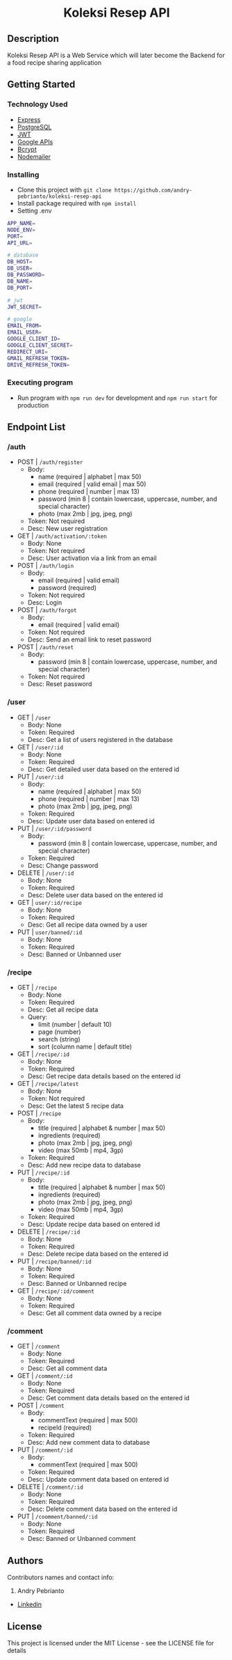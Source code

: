 <h1 align="center">Koleksi Resep API</h1>

## Description

Koleksi Resep API is a Web Service which will later become the Backend for a food recipe sharing application

## Getting Started

### Technology Used

- [Express](https://expressjs.com/)
- [PostgreSQL](https://www.postgresql.org/)
- [JWT](https://jwt.io/)
- [Google APIs](https://github.com/googleapis/google-api-nodejs-client)
- [Bcrypt](https://www.npmjs.com/package/bcrypt)
- [Nodemailer](https://nodemailer.com/about/)

### Installing

- Clone this project with `git clone https://github.com/andry-pebrianto/koleksi-resep-api`
- Install package required with `npm install`
- Setting .env

```bash
APP_NAME=
NODE_ENV=
PORT=
API_URL=

# database
DB_HOST=
DB_USER=
DB_PASSWORD=
DB_NAME=
DB_PORT=

# jwt
JWT_SECRET=

# google
EMAIL_FROM=
EMAIL_USER=
GOOGLE_CLIENT_ID=
GOOGLE_CLIENT_SECRET=
REDIRECT_URI=
GMAIL_REFRESH_TOKEN=
DRIVE_REFRESH_TOKEN=
```

### Executing program

- Run program with `npm run dev` for development and `npm run start` for production

## Endpoint List

### /auth

- POST | `/auth/register`
  - Body:
    - name (required | alphabet | max 50)
    - email (required | valid email | max 50)
    - phone (required | number | max 13)
    - password (min 8 | contain lowercase, uppercase, number, and special character)
    - photo (max 2mb | jpg, jpeg, png)
  - Token: Not required
  - Desc: New user registration
- GET | `/auth/activation/:token`
  - Body: None
  - Token: Not required
  - Desc: User activation via a link from an email
- POST | `/auth/login`
  - Body:
    - email (required | valid email)
    - password (required)
  - Token: Not required
  - Desc: Login
- POST | `/auth/forgot`
  - Body:
    - email (required | valid email)
  - Token: Not required
  - Desc: Send an email link to reset password
- POST | `/auth/reset`
  - Body:
    - password (min 8 | contain lowercase, uppercase, number, and special character)
  - Token: Not required
  - Desc: Reset password

### /user

- GET | `/user`
  - Body: None
  - Token: Required
  - Desc: Get a list of users registered in the database
- GET | `/user/:id`
  - Body: None
  - Token: Required
  - Desc: Get detailed user data based on the entered id
- PUT | `/user/:id`
  - Body:
    - name (required | alphabet | max 50)
    - phone (required | number | max 13)
    - photo (max 2mb | jpg, jpeg, png)
  - Token: Required
  - Desc: Update user data based on entered id
- PUT | `/user/:id/password`
  - Body:
    - password (min 8 | contain lowercase, uppercase, number, and special character)
  - Token: Required
  - Desc: Change password
- DELETE | `/user/:id`
  - Body: None
  - Token: Required
  - Desc: Delete user data based on the entered id
- GET | `user/:id/recipe`
  - Body: None
  - Token: Required
  - Desc: Get all recipe data owned by a user
- PUT | `user/banned/:id`
  - Body: None
  - Token: Required
  - Desc: Banned or Unbanned user

### /recipe

- GET | `/recipe`
  - Body: None
  - Token: Required
  - Desc: Get all recipe data
  - Query: 
    - limit (number | default 10)
    - page (number)
    - search (string)
    - sort (column name | default title)
- GET | `/recipe/:id`
  - Body: None
  - Token: Required
  - Desc: Get recipe data details based on the entered id
- GET | `/recipe/latest`
  - Body: None
  - Token: Not required
  - Desc: Get the latest 5 recipe data
- POST | `/recipe`
  - Body:
    - title (required | alphabet & number | max 50)
    - ingredients (required)
    - photo (max 2mb | jpg, jpeg, png)
    - video (max 50mb | mp4, 3gp)
  - Token: Required
  - Desc: Add new recipe data to database
- PUT | `/recipe/:id`
  - Body:
    - title (required | alphabet & number | max 50)
    - ingredients (required)
    - photo (max 2mb | jpg, jpeg, png)
    - video (max 50mb | mp4, 3gp)
  - Token: Required
  - Desc: Update recipe data based on entered id
- DELETE | `/recipe/:id`
  - Body: None
  - Token: Required
  - Desc: Delete recipe data based on the entered id
- PUT | `/recipe/banned/:id`
  - Body: None
  - Token: Required
  - Desc: Banned or Unbanned recipe
- GET | `/recipe/:id/comment`
  - Body: None
  - Token: Required
  - Desc: Get all comment data owned by a recipe

### /comment

- GET | `/comment`
  - Body: None
  - Token: Required
  - Desc: Get all comment data
- GET | `/comment/:id`
  - Body: None
  - Token: Required
  - Desc: Get comment data details based on the entered id
- POST | `/comment`
  - Body:
    - commentText (required | max 500)
    - recipeId (required)
  - Token: Required
  - Desc: Add new comment data to database
- PUT | `/comment/:id`
  - Body:
    - commentText (required | max 500)
  - Token: Required
  - Desc: Update comment data based on entered id
- DELETE | `/comment/:id`
  - Body: None
  - Token: Required
  - Desc: Delete comment data based on the entered id
- PUT | `/coomment/banned/:id`
  - Body: None
  - Token: Required
  - Desc: Banned or Unbanned comment

## Authors

Contributors names and contact info:

1. Andry Pebrianto

- [Linkedin](https://www.linkedin.com/in/andry-pebrianto)

## License

This project is licensed under the MIT License - see the LICENSE file for details
